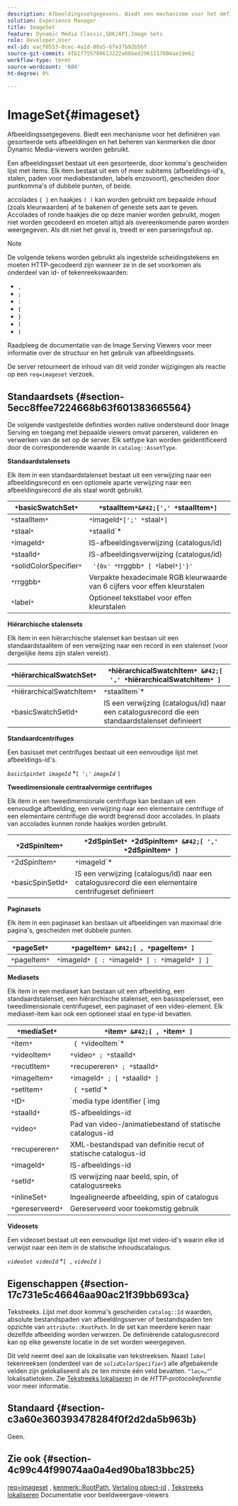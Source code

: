 ```yaml
---
description: Afbeeldingssetgegevens. Biedt een mechanisme voor het definiëren van gesorteerde sets afbeeldingen en het beheren van kenmerken die door Dynamic Media-viewers worden gebruikt.
solution: Experience Manager
title: ImageSet
feature: Dynamic Media Classic,SDK/API,Image Sets
role: Developer,User
exl-id: eacf0553-8cec-4a1d-80a5-6fe37b92b5bf
source-git-commit: 4f81f755789613222a66bed2961117604ae19e62
workflow-type: tm+mt
source-wordcount: '684'
ht-degree: 0%

---
```


# ImageSet{#imageset}

Afbeeldingssetgegevens. Biedt een mechanisme voor het definiëren van gesorteerde sets afbeeldingen en het beheren van kenmerken die door Dynamic Media-viewers worden gebruikt.

Een afbeeldingsset bestaat uit een gesorteerde, door komma&#39;s gescheiden lijst met items. Elk item bestaat uit een of meer subitems (afbeeldings-id&#39;s, stalen, paden voor mediabestanden, labels enzovoort), gescheiden door puntkomma&#39;s of dubbele punten, of beide.

accolades `{ }` en haakjes `( )` kan worden gebruikt om bepaalde inhoud (zoals kleurwaarden) af te bakenen of geneste sets aan te geven. Accolades of ronde haakjes die op deze manier worden gebruikt, mogen niet worden gecodeerd en moeten altijd als overeenkomende paren worden weergegeven. Als dit niet het geval is, treedt er een parseringsfout op.

>[!NOTE]
>
>De volgende tekens worden gebruikt als ingestelde scheidingstekens en moeten HTTP-gecodeerd zijn wanneer ze in de set voorkomen als onderdeel van id- of tekenreekswaarden:
>
>* `,`
>* `;`
>* `:`
>* `{`
>* `}`
>* `(`
>* `)`


Raadpleeg de documentatie van de Image Serving Viewers voor meer informatie over de structuur en het gebruik van afbeeldingssets.

De server retourneert de inhoud van dit veld zonder wijzigingen als reactie op een `req=imageset` verzoek.

## Standaardsets {#section-5ecc8ffee7224668b63f601383665564}

De volgende vastgestelde definities worden native ondersteund door Image Serving en toegang met bepaalde viewers omvat parseren, valideren en verwerken van de set op de server. Elk settype kan worden geïdentificeerd door de corresponderende waarde in `catalog::AssetType`.

**Standaardstalensets**

Elk item in een standaardstalenset bestaat uit een verwijzing naar een afbeeldingsrecord en een optionele aparte verwijzing naar een afbeeldingsrecord die als staal wordt gebruikt.

| `*`basicSwatchSet`*` | `*`staalItem`*&#42;[',' *`staalItem`*]` |
|---|---|
| `*`staalItem`*` | `*`imageId`*[';' *`staal`*]` |
| `*`staal`*` | `*`staalId`*|solidColorSpecifier` |
| `*`imageId`*` | IS-afbeeldingsverwijzing (catalogus/id) |
| `*`staalId`*` | IS-afbeeldingsverwijzing (catalogus/id) |
| `*`solidColorSpecifier`*` | ` '{0x' *`rrggbb`* [ *`label`*]'}'` |
| `*`rrggbb`*` | Verpakte hexadecimale RGB kleurwaarde van 6 cijfers voor effen kleurstalen |
| `*`label`*` | Optioneel tekstlabel voor effen kleurstalen |

**Hiërarchische stalensets**

Elk item in een hiërarchische stalenset kan bestaan uit een standaardstaalitem of een verwijzing naar een record in een stalenset (voor dergelijke items zijn stalen vereist).

| `*`hiërarchicalSwatchSet`*` | `*`hiërarchicalSwatchItem`* &#42;[ ',' *`hiërarchicalSwatchItem`* ]` |
|---|---|
| `*`hiërarchicalSwatchItem`*` | `*`staalItem`* | { *`basicSwatchSetId`* ';' *`staal`* }` |
| `*`basicSwatchSetId`*` | IS een verwijzing (catalogus/id) naar een catalogusrecord die een standaardstalenset definieert |

**Standaardcentrifuges**

Een basisset met centrifuges bestaat uit een eenvoudige lijst met afbeeldings-id&#39;s.

*`basicSpinSet imageId`*  &#42;`[ ';'`  *`imageId`* `]`

**Tweedimensionale centraalvormige centrifuges**

Elk item in een tweedimensionale centrifuge kan bestaan uit een eenvoudige afbeelding, een verwijzing naar een elementaire centrifuge of een elementaire centrifuge die wordt begrensd door accolades. In plaats van accolades kunnen ronde haakjes worden gebruikt.

| `*`2dSpinItem`*` | `*`2dSpinSet`* *`2dSpinItem`* &#42;[ ',' *`2dSpinItem`* ]` |
|---|---|
| `*`2dSpinItem`*` | `*`imageId`* | { '{' *`basicSpinSet`* '}' } | *`basicSpinSetId`*` |
| `*`basicSpinSetId`*` | IS een verwijzing (catalogus/id) naar een catalogusrecord die een elementaire centrifugeset definieert |

**Paginasets**

Elk item in een paginaset kan bestaan uit afbeeldingen van maximaal drie pagina&#39;s, gescheiden met dubbele punten.

| `*`pageSet`*` | `*`pageItem`* &#42;[ , *`pageItem`* ]` |
|---|---|
| `*`pageItem`*` | `*`imageId`* [ : *`imageId`* [ : *`imageId`* ] ]` |

**Mediasets**

Elk item in een mediaset kan bestaan uit een afbeelding, een standaardstalenset, een hiërarchische stalenset, een basisspelersset, een tweedimensionale centrifugeset, een paginaset of een video-element. Elk mediaset-item kan ook een optioneel staal en type-id bevatten.

| `*`mediaSet`*` | `*`item`* &#42;[ , *`item`* ]` |
|---|---|
| `*`item`*` | ` { *`videoItem`* | *`recutItem`* | *`imageItem`*}} | *`setItem`* } [ ; [ *`ID`* ] [ ; [ *`gereserveerd`* ] ] ]` |
| `*`videoItem`*` | `*`video`* ; *`staalId`*` |
| `*`recutItem`*` | `*`recupereren`* ; *`staalId`*` |
| `*`imageItem`*` | `*`imageId`* ; [ *`staalId`* ]` |
| `*`setItem`*` | ` { *`setId`* | { '{' *`inlineSet`* '}' } } ; *`staalId`*` |
| `*`ID`*` | `media type identifier [ img | basic | advanced_image | img | img_set | advanced_imageset | advanced_swatchset | spin | video ]` |
| `*`staalId`*` | IS-afbeeldings-id |
| `*`video`*` | Pad van video-/animatiebestand of statische catalogus-id |
| `*`recupereren`*` | XML-bestandspad van definitie recut of statische catalogus-id |
| `*`imageId`*` | IS-afbeeldings-id |
| `*`setId`*` | IS verwijzing naar beeld, spin, of catalogusreeks |
| `*`inlineSet`*` | Ingealigneerde afbeelding, spin of catalogus |
| `*`gereserveerd`*` | Gereserveerd voor toekomstig gebruik |

**Videosets**

Een videoset bestaat uit een eenvoudige lijst met video-id&#39;s waarin elke id verwijst naar een item in de statische inhoudscatalogus.

*`videoSet videoId`*  &#42;`[ ,`  *`videoId`* `]`

## Eigenschappen {#section-17c731e5c46646aa90ac21f39bb693ca}

Tekstreeks. Lijst met door komma&#39;s gescheiden `catalog::Id` waarden, absolute bestandspaden van afbeeldingsserver of bestandspaden ten opzichte van `attribute::RootPath`. In de set kan meerdere keren naar dezelfde afbeelding worden verwezen. De definiërende catalogusrecord kan op elke gewenste locatie in de set worden weergegeven.

Dit veld neemt deel aan de lokalisatie van tekstreeksen. Naast *`label`* tekenreeksen (onderdeel van de *`solidColorSpecifier`*) alle afgebakende velden zijn gelokaliseerd als ze ten minste één veld bevatten. `^loc=…^`&#39; lokalisatietoken. Zie [Tekstreeks lokaliseren](/help/aem-is-ir-api/is-api/http-ref/image-serving-api-ref/c-http-protocol-reference/c-syntax-and-features/r-text-string-localization.md) in de *HTTP-protocolreferentie* voor meer informatie.

## Standaard {#section-c3a60e360393478284f0f2d2da5b963b}

Geen.

## Zie ook {#section-4c99c44f99074aa0a4ed90ba183bbc25}

[req=imageset](/help/aem-is-ir-api/is-api/http-ref/image-serving-api-ref/c-http-protocol-reference/c-command-reference/r-req/r-req.md) , [kenmerk::RootPath](/help/aem-is-ir-api/is-api/image-catalog/image-serving-api-ref/c-image-catalog-reference/c-attributes-reference/r-rootpath.md), [Vertaling object-id](/help/aem-is-ir-api/is-api/http-ref/image-serving-api-ref/c-http-protocol-reference/c-syntax-and-features/r-object-id-translation.md) , [Tekstreeks lokaliseren](/help/aem-is-ir-api/is-api/http-ref/image-serving-api-ref/c-http-protocol-reference/c-syntax-and-features/r-text-string-localization.md) Documentatie voor beeldweergave-viewers
